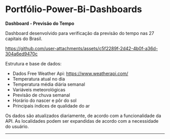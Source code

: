 # Portfólio-Power-Bi-Dashboards

**Dashboard - Previsão do Tempo**

Dashboard desenvolvido para verificação da previsão do tempo nas 27 capitais do Brasil.

https://github.com/user-attachments/assets/c5f2289f-2d42-4b0f-a36d-304a6ed9470c

Estrutura e base de dados:
- Dados Free Weather Api: https://www.weatherapi.com/
- Temperatura atual no dia
- Temperatura média diária semanal
- Variáveis meteorológicas
- Previsão de chuva semanal
- Horário do nascer e pôr do sol
- Principais índices de qualidade do ar

Os dados são atualizados diariamente, de acordo com a funcionalidade da API.
As localidades podem ser expandidas de acordo com a necessidade do usuário.

-----------------------------------------------------------------------------
